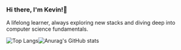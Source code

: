 ### Hi there, I'm Kevin!👋

A lifelong learner, always exploring new stacks and diving deep into computer science fundamentals.


![Top Langs](https://github-readme-stats.vercel.app/api/top-langs/?username=CatRaiden&layout=compact&theme=radical)![Anurag's GitHub stats](https://github-readme-stats.vercel.app/api?username=CatRaiden&show_icons=true&theme=radical)





